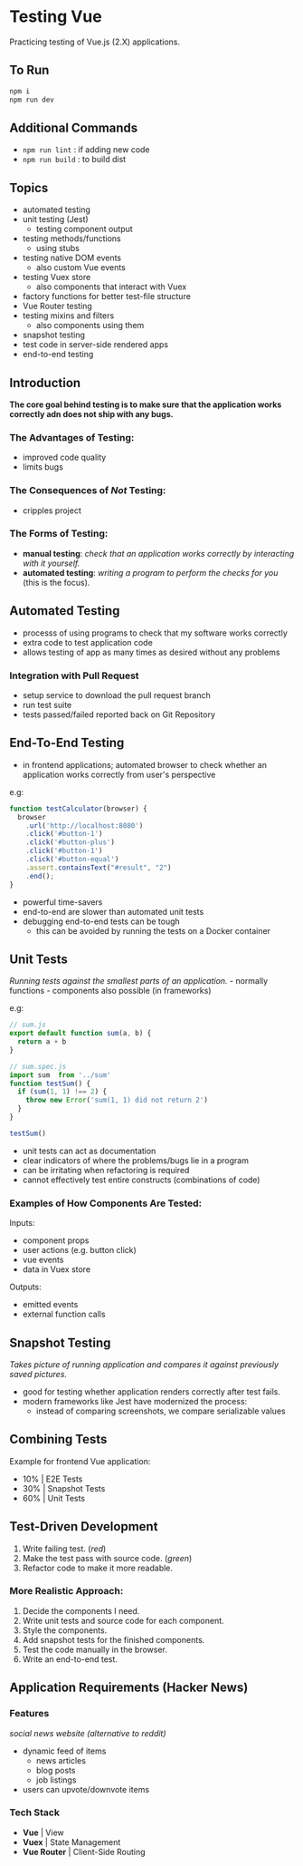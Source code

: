 # Testing Vue
Practicing testing of Vue.js (2.X) applications.

## To Run
```js
npm i
npm run dev
```

## Additional Commands
- `npm run lint` : if adding new code
- `npm run build` : to build dist

## Topics
- automated testing
- unit testing (Jest)
    - testing component output
- testing methods/functions
    - using stubs
- testing native DOM events
    - also custom Vue events
- testing Vuex store
    - also components that interact with Vuex
- factory functions for better test-file structure
- Vue Router testing
- testing mixins and filters
    - also components using them
- snapshot testing
- test code in server-side rendered apps
- end-to-end testing

## Introduction
**The core goal behind testing is to make sure that the application works correctly adn does not ship with any bugs.**

### The Advantages of Testing:
- improved code quality
- limits bugs

### The Consequences of *Not* Testing:
- cripples project

### The Forms of Testing:
- **manual testing**: *check that an application works correctly by interacting with it yourself.*
- **automated testing**: *writing a program to perform the checks for you* (this is the focus).

## Automated Testing
- processs of using programs to check that my software works correctly
- extra code to test application code
- allows testing of app as many times as desired without any problems

### Integration with Pull Request
- setup service to download the pull request branch
- run test suite
- tests passed/failed reported back on Git Repository

## End-To-End Testing
- in frontend applications; automated browser to check whether an application works correctly from user's perspective

e.g:
```js
function testCalculator(browser) {
  browser
    .url('http://localhost:8080')
    .click('#button-1')
    .click('#button-plus')
    .click('#button-1')
    .click('#button-equal')
    .assert.containsText("#result", "2")
    .end();
}
```

- powerful time-savers
- end-to-end are slower than automated unit tests
- debugging end-to-end tests can be tough
    - this can be avoided by running the tests on a Docker container

## Unit Tests
*Running tests against the smallest parts of an application.*
    - normally functions
    - components also possible (in frameworks)

e.g:
```js
// sum.js
export default function sum(a, b) {
  return a + b
}

// sum.spec.js
import sum  from '../sum'
function testSum() {
  if (sum(1, 1) !== 2) {
    throw new Error('sum(1, 1) did not return 2')
  }
}

testSum()
```

- unit tests can act as documentation
- clear indicators of where the problems/bugs lie in a program
- can be irritating when refactoring is required
- cannot effectively test entire constructs (combinations of code)

### Examples of How Components Are Tested:
Inputs:
- component props
- user actions (e.g. button click)
- vue events
- data in Vuex store

Outputs:
- emitted events
- external function calls

## Snapshot Testing
*Takes picture of running application and compares it against previously saved pictures.*
- good for testing whether application renders correctly after test fails.
- modern frameworks like Jest have modernized the process:
    - instead of comparing screenshots, we compare serializable values

## Combining Tests
Example for frontend Vue application:
- 10% | E2E Tests
- 30% | Snapshot Tests
- 60% | Unit Tests

## Test-Driven Development
1. Write failing test. (*red*)
2. Make the test pass with source code. (*green*)
3. Refactor code to make it more readable.

### More Realistic Approach:
1.  Decide the components I need.
2.  Write unit tests and source code for each component.
3.  Style the components.
4.  Add snapshot tests for the finished components.
5.  Test the code manually in the browser.
6.  Write an end-to-end test.

## Application Requirements (Hacker News)
### Features
*social news website (alternative to reddit)*
- dynamic feed of items
    - news articles
    - blog posts
    - job listings
- users can upvote/downvote items

### Tech Stack
- **Vue**           | View
- **Vuex**          | State Management
- **Vue Router**    | Client-Side Routing
